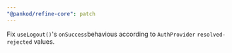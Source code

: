 ```yaml
---
"@pankod/refine-core": patch
---
```


Fix `useLogout()`'s `onSuccess`behavious according to `AuthProvider` `resolved-rejected` values.
